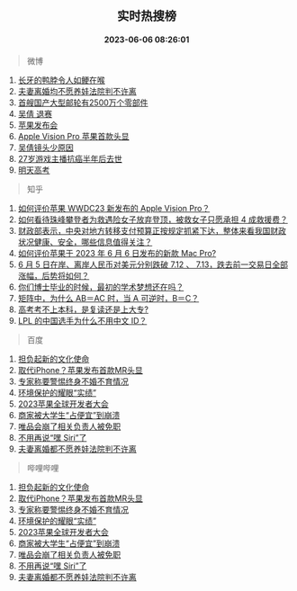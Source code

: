 <div align="center"><h2>实时热搜榜</h2><h4>2023-06-06 08:26:01</h4></div>

> 微博  

1. [长牙的鸭脖令人如鲠在喉](https://s.weibo.com/weibo?q=%23%E9%95%BF%E7%89%99%E7%9A%84%E9%B8%AD%E8%84%96%E4%BB%A4%E4%BA%BA%E5%A6%82%E9%B2%A0%E5%9C%A8%E5%96%89%23&t=31&band_rank=1&Refer=top)<br />
2. [夫妻离婚均不愿养娃法院判不许离](https://s.weibo.com/weibo?q=%23%E5%A4%AB%E5%A6%BB%E7%A6%BB%E5%A9%9A%E5%9D%87%E4%B8%8D%E6%84%BF%E5%85%BB%E5%A8%83%E6%B3%95%E9%99%A2%E5%88%A4%E4%B8%8D%E8%AE%B8%E7%A6%BB%23&t=31&band_rank=2&Refer=top)<br />
3. [首艘国产大型邮轮有2500万个零部件](https://s.weibo.com/weibo?q=%23%E9%A6%96%E8%89%98%E5%9B%BD%E4%BA%A7%E5%A4%A7%E5%9E%8B%E9%82%AE%E8%BD%AE%E6%9C%892500%E4%B8%87%E4%B8%AA%E9%9B%B6%E9%83%A8%E4%BB%B6%23&t=31&band_rank=3&Refer=top)<br />
4. [吴倩 退赛](https://s.weibo.com/weibo?q=%E5%90%B4%E5%80%A9%20%E9%80%80%E8%B5%9B&t=31&band_rank=4&Refer=top)<br />
5. [苹果发布会](https://s.weibo.com/weibo?q=%E8%8B%B9%E6%9E%9C%E5%8F%91%E5%B8%83%E4%BC%9A&t=31&band_rank=5&Refer=top)<br />
6. [Apple Vision Pro 苹果首款头显](https://s.weibo.com/weibo?q=Apple%20Vision%20Pro%20%E8%8B%B9%E6%9E%9C%E9%A6%96%E6%AC%BE%E5%A4%B4%E6%98%BE&t=31&band_rank=6&Refer=top)<br />
7. [吴倩镜头少原因](https://s.weibo.com/weibo?q=%23%E5%90%B4%E5%80%A9%E9%95%9C%E5%A4%B4%E5%B0%91%E5%8E%9F%E5%9B%A0%23&t=31&band_rank=7&Refer=top)<br />
8. [27岁游戏主播抗癌半年后去世](https://s.weibo.com/weibo?q=%2327%E5%B2%81%E6%B8%B8%E6%88%8F%E4%B8%BB%E6%92%AD%E6%8A%97%E7%99%8C%E5%8D%8A%E5%B9%B4%E5%90%8E%E5%8E%BB%E4%B8%96%23&t=31&band_rank=8&Refer=top)<br />
9. [明天高考](https://s.weibo.com/weibo?q=%23%E6%98%8E%E5%A4%A9%E9%AB%98%E8%80%83%23&t=31&band_rank=9&Refer=top)<br />

> 知乎  

1. [如何评价苹果 WWDC23 新发布的 Apple Vision Pro？](https://www.zhihu.com/question/604992942)<br />
2. [如何看待珠峰攀登者为救遇险女子放弃登顶，被救女子只愿承担 4 成救援费？](https://www.zhihu.com/question/604842993)<br />
3. [财政部表示，中央对地方转移支付预算正按规定抓紧下达，整体来看我国财政状况健康、安全，哪些信息值得关注？](https://www.zhihu.com/question/604877884)<br />
4. [如何评价苹果于 2023 年 6 月 6 日发布的新款 Mac Pro?](https://www.zhihu.com/question/604990649)<br />
5. [6 月 5 日在岸、离岸人民币对美元分别跌破 7.12 、 7.13，跌去前一交易日全部涨幅，后势将如何？](https://www.zhihu.com/question/604888554)<br />
6. [你们博士毕业的时候，最初的学术梦想还在吗？](https://www.zhihu.com/question/437154680)<br />
7. [矩阵中，为什么 AB＝AC 时，当 A 可逆时，B＝C？](https://www.zhihu.com/question/594440726)<br />
8. [高考考不上本科，是复读还是上大专?](https://www.zhihu.com/question/604518335)<br />
9. [LPL 的中国选手为什么不用中文 ID？](https://www.zhihu.com/question/594864998)<br />

> 百度  

1. [担负起新的文化使命](https://www.baidu.com/s?wd=%E6%8B%85%E8%B4%9F%E8%B5%B7%E6%96%B0%E7%9A%84%E6%96%87%E5%8C%96%E4%BD%BF%E5%91%BD&sa=fyb_news&rsv_dl=fyb_news)<br />
2. [取代iPhone？苹果发布首款MR头显](https://www.baidu.com/s?wd=%E5%8F%96%E4%BB%A3iPhone%EF%BC%9F%E8%8B%B9%E6%9E%9C%E5%8F%91%E5%B8%83%E9%A6%96%E6%AC%BEMR%E5%A4%B4%E6%98%BE&sa=fyb_news&rsv_dl=fyb_news)<br />
3. [专家称要警惕终身不婚不育情况](https://www.baidu.com/s?wd=%E4%B8%93%E5%AE%B6%E7%A7%B0%E8%A6%81%E8%AD%A6%E6%83%95%E7%BB%88%E8%BA%AB%E4%B8%8D%E5%A9%9A%E4%B8%8D%E8%82%B2%E6%83%85%E5%86%B5&sa=fyb_news&rsv_dl=fyb_news)<br />
4. [环境保护的耀眼“实绩”](https://www.baidu.com/s?wd=%E7%8E%AF%E5%A2%83%E4%BF%9D%E6%8A%A4%E7%9A%84%E8%80%80%E7%9C%BC%E2%80%9C%E5%AE%9E%E7%BB%A9%E2%80%9D&sa=fyb_news&rsv_dl=fyb_news)<br />
5. [2023苹果全球开发者大会](https://www.baidu.com/s?wd=%23%E8%8B%B9%E6%9E%9CWWDC2023%23&sa=fyb_news&rsv_dl=fyb_news)<br />
6. [商家被大学生“占便宜”到崩溃](https://www.baidu.com/s?wd=%E5%95%86%E5%AE%B6%E8%A2%AB%E5%A4%A7%E5%AD%A6%E7%94%9F%E2%80%9C%E5%8D%A0%E4%BE%BF%E5%AE%9C%E2%80%9D%E5%88%B0%E5%B4%A9%E6%BA%83&sa=fyb_news&rsv_dl=fyb_news)<br />
7. [唯品会崩了相关负责人被免职](https://www.baidu.com/s?wd=%E5%94%AF%E5%93%81%E4%BC%9A%E5%B4%A9%E4%BA%86%E7%9B%B8%E5%85%B3%E8%B4%9F%E8%B4%A3%E4%BA%BA%E8%A2%AB%E5%85%8D%E8%81%8C&sa=fyb_news&rsv_dl=fyb_news)<br />
8. [不用再说“嘿 Siri”了](https://www.baidu.com/s?wd=%E4%B8%8D%E7%94%A8%E5%86%8D%E8%AF%B4%E2%80%9C%E5%98%BF+Siri%E2%80%9D%E4%BA%86&sa=fyb_news&rsv_dl=fyb_news)<br />
9. [夫妻离婚都不愿养娃法院判不许离](https://www.baidu.com/s?wd=%E5%A4%AB%E5%A6%BB%E7%A6%BB%E5%A9%9A%E9%83%BD%E4%B8%8D%E6%84%BF%E5%85%BB%E5%A8%83%E6%B3%95%E9%99%A2%E5%88%A4%E4%B8%8D%E8%AE%B8%E7%A6%BB&sa=fyb_news&rsv_dl=fyb_news)<br />

> 哔哩哔哩  

1. [担负起新的文化使命](https://www.baidu.com/s?wd=%E6%8B%85%E8%B4%9F%E8%B5%B7%E6%96%B0%E7%9A%84%E6%96%87%E5%8C%96%E4%BD%BF%E5%91%BD&sa=fyb_news&rsv_dl=fyb_news)<br />
2. [取代iPhone？苹果发布首款MR头显](https://www.baidu.com/s?wd=%E5%8F%96%E4%BB%A3iPhone%EF%BC%9F%E8%8B%B9%E6%9E%9C%E5%8F%91%E5%B8%83%E9%A6%96%E6%AC%BEMR%E5%A4%B4%E6%98%BE&sa=fyb_news&rsv_dl=fyb_news)<br />
3. [专家称要警惕终身不婚不育情况](https://www.baidu.com/s?wd=%E4%B8%93%E5%AE%B6%E7%A7%B0%E8%A6%81%E8%AD%A6%E6%83%95%E7%BB%88%E8%BA%AB%E4%B8%8D%E5%A9%9A%E4%B8%8D%E8%82%B2%E6%83%85%E5%86%B5&sa=fyb_news&rsv_dl=fyb_news)<br />
4. [环境保护的耀眼“实绩”](https://www.baidu.com/s?wd=%E7%8E%AF%E5%A2%83%E4%BF%9D%E6%8A%A4%E7%9A%84%E8%80%80%E7%9C%BC%E2%80%9C%E5%AE%9E%E7%BB%A9%E2%80%9D&sa=fyb_news&rsv_dl=fyb_news)<br />
5. [2023苹果全球开发者大会](https://www.baidu.com/s?wd=%23%E8%8B%B9%E6%9E%9CWWDC2023%23&sa=fyb_news&rsv_dl=fyb_news)<br />
6. [商家被大学生“占便宜”到崩溃](https://www.baidu.com/s?wd=%E5%95%86%E5%AE%B6%E8%A2%AB%E5%A4%A7%E5%AD%A6%E7%94%9F%E2%80%9C%E5%8D%A0%E4%BE%BF%E5%AE%9C%E2%80%9D%E5%88%B0%E5%B4%A9%E6%BA%83&sa=fyb_news&rsv_dl=fyb_news)<br />
7. [唯品会崩了相关负责人被免职](https://www.baidu.com/s?wd=%E5%94%AF%E5%93%81%E4%BC%9A%E5%B4%A9%E4%BA%86%E7%9B%B8%E5%85%B3%E8%B4%9F%E8%B4%A3%E4%BA%BA%E8%A2%AB%E5%85%8D%E8%81%8C&sa=fyb_news&rsv_dl=fyb_news)<br />
8. [不用再说“嘿 Siri”了](https://www.baidu.com/s?wd=%E4%B8%8D%E7%94%A8%E5%86%8D%E8%AF%B4%E2%80%9C%E5%98%BF+Siri%E2%80%9D%E4%BA%86&sa=fyb_news&rsv_dl=fyb_news)<br />
9. [夫妻离婚都不愿养娃法院判不许离](https://www.baidu.com/s?wd=%E5%A4%AB%E5%A6%BB%E7%A6%BB%E5%A9%9A%E9%83%BD%E4%B8%8D%E6%84%BF%E5%85%BB%E5%A8%83%E6%B3%95%E9%99%A2%E5%88%A4%E4%B8%8D%E8%AE%B8%E7%A6%BB&sa=fyb_news&rsv_dl=fyb_news)<br />
